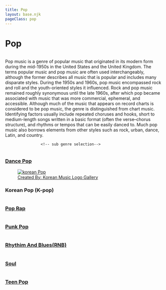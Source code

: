 ```yaml
---
title: Pop
layout: base.njk
pageClass: pop
---
```

<h1 class="main-genre">Pop</h1>
<img src=""> <!-- image depicting the genre-->

<p class="summary">Pop music is a genre of popular music that originated in its modern form during the mid-1950s in the United States and the United Kingdom. The terms popular music and pop music are often used interchangeably, although the former describes all music that is popular and includes many disparate styles. During the 1950s and 1960s, pop music encompassed rock and roll and the youth-oriented styles it influenced. Rock and pop music remained roughly synonymous until the late 1960s, after which pop became associated with music that was more commercial, ephemeral, and accessible. 
Although much of the music that appears on record charts is considered to be pop music, the genre is distinguished from chart music. Identifying factors usually include repeated choruses and hooks, short to medium-length songs written in a basic format (often the verse–chorus structure), and rhythms or tempos that can be easily danced to. Much pop music also borrows elements from other styles such as rock, urban, dance, Latin, and country.
    <!-- summary of main genre here--> </p>

                    <!-- sub genre selection-->
                    
<div class="sub">
    <a href="/dance-pop" class="sub-link">
<img src=""> <!-- image of popular album or artist from said sub-genre-->
<div class="sub-info">
<h3>Dance Pop<!--sub genre name--></h3>
<p> <!-- short description of sub genre--></p>
</div>
</a>
</div>

<div class="sub">
    <a href="/korean-pop" class="sub-link">
<a href="/korean-hiphop" class="sub-link">
        <figure class="fig-img-container">
            <img class="genre-img" src="/images/koreanpop.jpg" alt="korean Pop">
            <figcaption class="img-caption">Created By:<a href="https://fpictures.homes/korean-music-logo"> Korean Music Logo Gallery</a>
            </figcaption>
        </figure>
<div class="sub-info">
<h3>Korean Pop (K-pop)<!--sub genre name--></h3>
<p><!-- short description of sub genre--></p>
</div>
</a>
</div>

<div class="sub">
    <a href="/pop-rap" class="sub-link">
<img src=""> <!-- image of popular album or artist from said sub-genre-->
<div class="sub-info">
<h3>Pop Rap<!--sub genre name--></h3>
<p><!-- short description of sub genre--></p>
</div>
</a>
</div>

<div class="sub">
    <a href="/punk-pop" class="sub-link">
<img src=""> <!-- image of popular album or artist from said sub-genre-->
<div class="sub-info">
<h3>Punk Pop<!--sub genre name--></h3>
<p><!-- short description of sub genre--></p>
</div>
</a>
</div>

<div class="sub">
    <a href="/rnb" class="sub-link">
<img src=""> <!-- image of popular album or artist from said sub-genre-->
<div class="sub-info">
<h3>Rhythim And Blues(RNB)<!--sub genre name--></h3>
<p><!-- short description of sub genre--></p>
</div>
</a>
</div>

<div class="sub">
    <a href="/soul" class="sub-link">
<img src=""> <!-- image of popular album or artist from said sub-genre-->
<div class="sub-info">
<h3>Soul<!--sub genre name--></h3>
<p><!-- short description of sub genre--></p>
</div>
</a>
</div>

<div class="sub">
    <a href="/teen-pop" class="sub-link">
<img src=""> <!-- image of popular album or artist from said sub-genre-->
<div class="sub-info">
<h3>Teen Pop<!--sub genre name--></h3>
<p><!-- short description of sub genre--></p>
</div>
</a>
</div>




